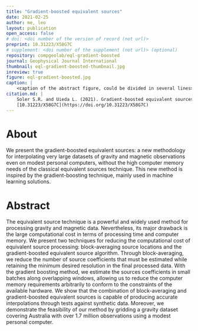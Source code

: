 ```yaml
---
title: "Gradient-boosted equivalent sources"
date: 2021-02-25
author: me, leo
layout: publication
open_access: false
# doi: <doi number of the version of record (not url)>
preprint: 10.31223/X58G7C
# supplement: <doi number of the supplement (not url)> (optional)
repository: compgeolab/eql-gradient-boosted
journal: Geophysical Journal International
thumbnail: eql-gradient-boosted-thumbnail.jpg
inreview: true
figure: eql-gradient-boosted.jpg
caption: |
    <caption of the abstract figure, could be divided in several lines>
citation.md: |
    Soler S.R. and Uieda L. (2021). Gradient-boosted equivalent sources. doi:
    [10.31223/X58G7C](https://doi.org/10.31223/X58G7C)
---
```


# About

We present the gradient-boosted equivalent sources: a new methodology for interpolating very large datasets of gravity and magnetic observations even on modest personal computers, without the high computer memory needs of the classical equivalent sources technique. This new method is inspired by the gradient-boosting technique, mainly used in machine learning solutions.

# Abstract

The equivalent source technique is a powerful and widely used method for
processing gravity and magnetic data. Nevertheless, its major drawback is the
large computational cost in terms of processing time and computer memory. We
present two techniques for reducing the computational cost of equivalent source
processing: block-averaging source locations and the gradient-boosted
equivalent source algorithm. Through block-averaging, we reduce the number of
source coefficients that must be estimated while retaining the minimum desired
resolution in the final processed data. With the gradient boosting method, we
estimate the sources coefficients in small batches along overlapping windows,
allowing us to reduce the computer memory requirements arbitrarily to conform
to the constraints of the available hardware. We show that the combination of
block-averaging and gradient-boosted equivalent sources is capable of producing
accurate interpolations through tests against synthetic data. Moreover, we
demonstrate the feasibility of our method by gridding a gravity dataset
covering Australia with over 1.7 million observations using a modest personal
computer.
